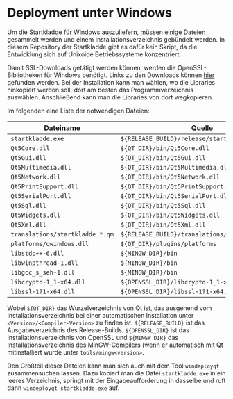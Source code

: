 # Deployment unter Windows

Um die Startkladde für Windows auszuliefern, müssen einige Dateien gesammelt werden
und einem Installationsverzeichnis gebündelt werden.
In diesem Repository der Startkladde gibt es dafür kein Skript,
da die Entwicklung sich auf Unixoide Betriebssysteme konzentriert.

Damit SSL-Downloads getätigt werden können, werden die OpenSSL-Bibliotheken
für Windows benötigt. Links zu den Downloads
können [hier](https://wiki.openssl.org/index.php/Binaries) gefunden werden.
Bei der Installation kann man wählen, wo die Libraries hinkopiert werden soll,
dort am besten das Programmverzeichnis auswählen. Anschließend kann man
die Libraries von dort wegkopieren.

Im folgenden eine Liste der notwendigen Dateien:

Dateiname | Quelle
-|-
`startkladde.exe` | `${RELEASE_BUILD}/release/startkladde.exe`
`Qt5Core.dll` | `${QT_DIR}/bin/Qt5Core.dll`
`Qt5Gui.dll` | `${QT_DIR}/bin/Qt5Gui.dll`
`Qt5Multimedia.dll` | `${QT_DIR}/bin/Qt5Multimedia.dll`
`Qt5Network.dll` | `${QT_DIR}/bin/Qt5Network.dll`
`Qt5PrintSupport.dll` | `${QT_DIR}/bin/Qt5PrintSupport.dll`
`Qt5SerialPort.dll` | `${QT_DIR}/bin/Qt5SerialPort.dll`
`Qt5Sql.dll` | `${QT_DIR}/bin/Qt5Sql.dll`
`Qt5Widgets.dll` | `${QT_DIR}/bin/Qt5Widgets.dll`
`Qt5Xml.dll` | `${QT_DIR}/bin/Qt5Xml.dll`
`translations/startkladde_*.qm` | `${RELEASE_BUILD}/translations/startkladde_*.qm`
`platforms/qwindows.dll` | `${QT_DIR}/plugins/platforms`
`libstdc++-6.dll` | `${MINGW_DIR}/bin`
`libwinpthread-1.dll` | `${MINGW_DIR}/bin`
`libgcc_s_seh-1.dll` | `${MINGW_DIR}/bin`
`libcrypto-1_1-x64.dll` | `${OPENSSL_DIR}/libcrypto-1_1-x64.dll`
`libssl-1?1-x64.dll` | `${OPENSSL_DIR}/libssl-1?1-x64.dll`

Wobei `${QT_DIR}` das Wurzelverzeichnis von Qt ist, das ausgehend vom Installationsverzeichnis bei einer automatischen Installation unter `<Version>/<Compiler-Version>` zu finden ist. `${RELEASE_BUILD}` ist das Ausgabeverzeichnis des Release-Builds. `${OPENSSL_DIR}` ist das Installationsverzeichnis von OpenSSL und `${MINGW_DIR}` das Installationsverzeichnis des MinGW-Compilers (wenn er automatisch mit Qt mitinstalliert wurde unter `tools/mingw<version>`.

Den Großteil dieser Dateien kann man sich auch mit dem Tool `windeployqt` zusammensuchen lassen. Dazu kopiert man die Datei `startkladde.exe` in ein leeres Verzeichnis, springt mit der Eingabeaufforderung in dasselbe und ruft dann `windeployqt startkladde.exe` auf.
